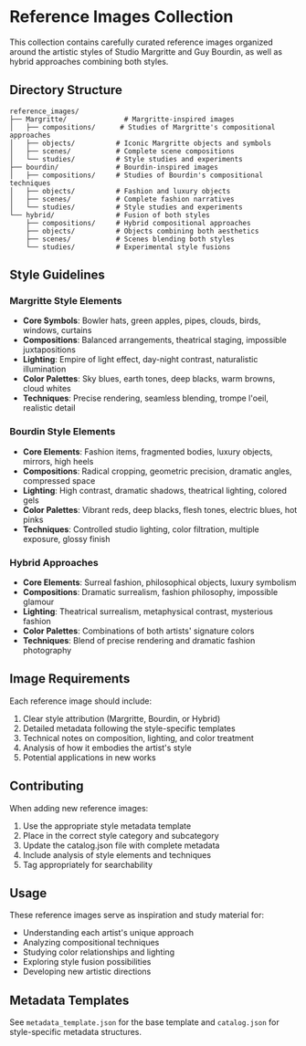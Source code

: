 # Reference Images Collection

This collection contains carefully curated reference images organized around the artistic styles of Studio Margritte and Guy Bourdin, as well as hybrid approaches combining both styles.

## Directory Structure

```
reference_images/
├── Margritte/              # Margritte-inspired images
│   ├── compositions/      # Studies of Margritte's compositional approaches
│   ├── objects/          # Iconic Margritte objects and symbols
│   ├── scenes/           # Complete scene compositions
│   └── studies/          # Style studies and experiments
├── bourdin/              # Bourdin-inspired images
│   ├── compositions/     # Studies of Bourdin's compositional techniques
│   ├── objects/          # Fashion and luxury objects
│   ├── scenes/           # Complete fashion narratives
│   └── studies/          # Style studies and experiments
└── hybrid/               # Fusion of both styles
    ├── compositions/     # Hybrid compositional approaches
    ├── objects/          # Objects combining both aesthetics
    ├── scenes/           # Scenes blending both styles
    └── studies/          # Experimental style fusions
```

## Style Guidelines

### Margritte Style Elements
- **Core Symbols**: Bowler hats, green apples, pipes, clouds, birds, windows, curtains
- **Compositions**: Balanced arrangements, theatrical staging, impossible juxtapositions
- **Lighting**: Empire of light effect, day-night contrast, naturalistic illumination
- **Color Palettes**: Sky blues, earth tones, deep blacks, warm browns, cloud whites
- **Techniques**: Precise rendering, seamless blending, trompe l'oeil, realistic detail

### Bourdin Style Elements
- **Core Elements**: Fashion items, fragmented bodies, luxury objects, mirrors, high heels
- **Compositions**: Radical cropping, geometric precision, dramatic angles, compressed space
- **Lighting**: High contrast, dramatic shadows, theatrical lighting, colored gels
- **Color Palettes**: Vibrant reds, deep blacks, flesh tones, electric blues, hot pinks
- **Techniques**: Controlled studio lighting, color filtration, multiple exposure, glossy finish

### Hybrid Approaches
- **Core Elements**: Surreal fashion, philosophical objects, luxury symbolism
- **Compositions**: Dramatic surrealism, fashion philosophy, impossible glamour
- **Lighting**: Theatrical surrealism, metaphysical contrast, mysterious fashion
- **Color Palettes**: Combinations of both artists' signature colors
- **Techniques**: Blend of precise rendering and dramatic fashion photography

## Image Requirements

Each reference image should include:
1. Clear style attribution (Margritte, Bourdin, or Hybrid)
2. Detailed metadata following the style-specific templates
3. Technical notes on composition, lighting, and color treatment
4. Analysis of how it embodies the artist's style
5. Potential applications in new works

## Contributing

When adding new reference images:
1. Use the appropriate style metadata template
2. Place in the correct style category and subcategory
3. Update the catalog.json file with complete metadata
4. Include analysis of style elements and techniques
5. Tag appropriately for searchability

## Usage

These reference images serve as inspiration and study material for:
- Understanding each artist's unique approach
- Analyzing compositional techniques
- Studying color relationships and lighting
- Exploring style fusion possibilities
- Developing new artistic directions

## Metadata Templates

See `metadata_template.json` for the base template and `catalog.json` for style-specific metadata structures. 